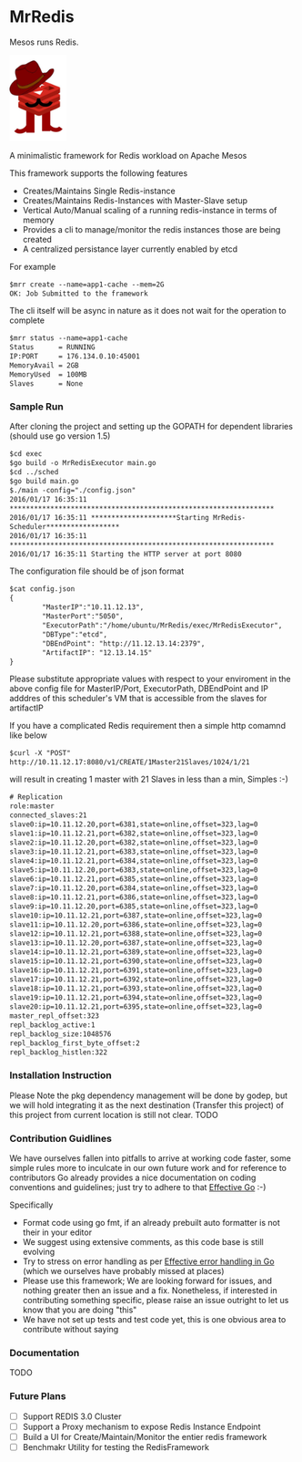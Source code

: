 # MrRedis  

Mesos runs Redis.

<img src="./logo.jpg" width="20%" height="20%"> 

A minimalistic framework for Redis workload on Apache Mesos

This framework supports the following features

 * Creates/Maintains Single Redis-instance
 * Creates/Maintains Redis-Instances with Master-Slave setup 
 * Vertical Auto/Manual scaling of a running redis-instance in terms of memory
 * Provides a cli to manage/monitor the redis instances those are being created 
 * A centralized persistance layer currently enabled by etcd

For example

```
$mrr create --name=app1-cache --mem=2G 
OK: Job Submitted to the framework
```

The cli itself will be async in nature as it does not wait for the operation to complete

```
$mrr status --name=app1-cache 
Status		= RUNNING
IP:PORT		= 176.134.0.10:45001
MemoryAvail	= 2GB
MemoryUsed	= 100MB
Slaves		= None
```

### Sample Run
After cloning the project and setting up the GOPATH for dependent libraries (should use go version 1.5)
```
$cd exec
$go build -o MrRedisExecutor main.go
$cd ../sched
$go build main.go
$./main -config="./config.json"
2016/01/17 16:35:11 *****************************************************************
2016/01/17 16:35:11 *********************Starting MrRedis-Scheduler******************
2016/01/17 16:35:11 *****************************************************************
2016/01/17 16:35:11 Starting the HTTP server at port 8080
```

The configuration file should be of json format

```
$cat config.json
{
        "MasterIP":"10.11.12.13",
        "MasterPort":"5050",
        "ExecutorPath":"/home/ubuntu/MrRedis/exec/MrRedisExecutor",
        "DBType":"etcd",
        "DBEndPoint": "http://11.12.13.14:2379",
        "ArtifactIP": "12.13.14.15"
}

```

Please substitute appropriate values with respect to your enviroment in the above config file for MasterIP/Port, ExecutorPath, DBEndPoint and IP adddres of this scheduler's VM that is accessible from the slaves for artifactIP

If you have a complicated Redis requirement then a simple http comamnd like below 
```
$curl -X "POST" http://10.11.12.17:8080/v1/CREATE/1Master21Slaves/1024/1/21
```
will result in creating 1 master with 21 Slaves in less than a min, Simples :-)

```
# Replication
role:master
connected_slaves:21
slave0:ip=10.11.12.20,port=6381,state=online,offset=323,lag=0
slave1:ip=10.11.12.21,port=6382,state=online,offset=323,lag=0
slave2:ip=10.11.12.20,port=6382,state=online,offset=323,lag=0
slave3:ip=10.11.12.21,port=6383,state=online,offset=323,lag=0
slave4:ip=10.11.12.21,port=6384,state=online,offset=323,lag=0
slave5:ip=10.11.12.20,port=6383,state=online,offset=323,lag=0
slave6:ip=10.11.12.21,port=6385,state=online,offset=323,lag=0
slave7:ip=10.11.12.20,port=6384,state=online,offset=323,lag=0
slave8:ip=10.11.12.21,port=6386,state=online,offset=323,lag=0
slave9:ip=10.11.12.20,port=6385,state=online,offset=323,lag=0
slave10:ip=10.11.12.21,port=6387,state=online,offset=323,lag=0
slave11:ip=10.11.12.20,port=6386,state=online,offset=323,lag=0
slave12:ip=10.11.12.21,port=6388,state=online,offset=323,lag=0
slave13:ip=10.11.12.20,port=6387,state=online,offset=323,lag=0
slave14:ip=10.11.12.21,port=6389,state=online,offset=323,lag=0
slave15:ip=10.11.12.21,port=6390,state=online,offset=323,lag=0
slave16:ip=10.11.12.21,port=6391,state=online,offset=323,lag=0
slave17:ip=10.11.12.21,port=6392,state=online,offset=323,lag=0
slave18:ip=10.11.12.21,port=6393,state=online,offset=323,lag=0
slave19:ip=10.11.12.21,port=6394,state=online,offset=323,lag=0
slave20:ip=10.11.12.21,port=6395,state=online,offset=323,lag=0
master_repl_offset:323
repl_backlog_active:1
repl_backlog_size:1048576
repl_backlog_first_byte_offset:2
repl_backlog_histlen:322

```

### Installation Instruction
Please Note the pkg dependency management will be done by godep, but we will hold integrating it as the next destination (Transfer this project) of this project from current location is still not clear.
TODO

### Contribution Guidlines
We have ourselves fallen into pitfalls to arrive at working code faster, some simple rules more to inculcate in our own future work and for reference to contributors
Go already provides a nice documentation on coding conventions and guidelines; just try to adhere to that [Effective Go](https://golang.org/doc/effective_go.html) :-) 

Specifically 
- Format code using go fmt, if an already prebuilt auto formatter is not their in your editor
- We suggest using extensive comments, as this code base is still evolving
- Try to stress on error handling as per [Effective error handling in Go](https://golang.org/doc/effective_go.html#errors) (which we ourselves have probably missed at places)
- Please use this framework; We are looking forward for issues, and nothing greater then an issue and a fix. Nonetheless, if interested in contributing something specific, please raise an issue outright to let us know that you are doing "this"
- We have not set up tests and test code yet, this is one obvious area to contribute without saying 

### Documentation 
TODO

### Future Plans

- [ ] Support REDIS 3.0 Cluster 
- [ ] Support a Proxy mechanism to expose Redis Instance Endpoint
- [ ] Build a UI for Create/Maintain/Monitor the entier redis framework
- [ ] Benchmakr Utility for testing the RedisFramework 
